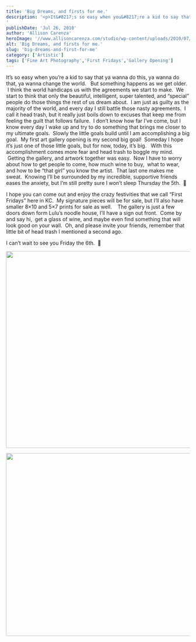 ```yaml
---
title: 'Big Dreams, and firsts for me.'
description: '<p>It&#8217;s so easy when you&#8217;re a kid to say that ya wanna do this, ya wanna do that, ya wanna [&hellip;]</p>
'
publishDate: 'Jul 26, 2010'
author: 'Allison Carenza'
heroImage: '//www.allisoncarenza.com/studio/wp-content/uploads/2010/07/postcard1w.jpg'
alt: 'Big Dreams, and firsts for me.'
slug: 'big-dreams-and-first-for-me'
category: ['Artistic']
tags: ['Fine Art Photography','First Fridays','Gallery Opening']
---
```


<p>It&#8217;s so easy when you&#8217;re a kid to say that ya wanna do this, ya wanna do that, ya wanna change the world.   But something happens as we get older.  I think the world handicaps us with the agreements we start to make.  We start to think that only the beautiful, intelligent, super talented, and &#8220;special&#8221; people do those things the rest of us dream about.  I am just as guilty as the majority of the world, and every day I still battle those nasty agreements.  I call it head trash, but it really just boils down to excuses that keep me from feeling the guilt that follows failure.  I don&#8217;t know how far I&#8217;ve come, but I know every day I wake up and try to do something that brings me closer to my ultimate goals.  Slowly the little goals build until I am accomplishing a big goal.  My first art gallery opening is my second big goal!  Someday I hope it&#8217;s just one of those little goals, but for now, today, it&#8217;s big.   With this accomplishment comes more fear and head trash to boggle my mind.  Getting the gallery, and artwork together was easy.  Now I have to worry about how to get people to come, how much wine to buy,  what to wear, and how to be &#8220;that girl&#8221; you know the artist.  That last one makes me sweat.  Knowing I&#8217;ll be surrounded by my incredible, supportive friends eases the anxiety, but I&#8217;m still pretty sure I won&#8217;t sleep Thursday the 5th.  🙂</p>
<p>I hope you can come out and enjoy the crazy festivities that we call &#8220;First Fridays&#8221; here in KC.  My signature pieces will be for sale, but I&#8217;ll also have smaller 8&#215;10 and 5&#215;7 prints for sale as well.    The gallery is just a few doors down form Lulu&#8217;s noodle house, I&#8217;ll have a sign out front.  Come by and say hi,  get a glass of wine, and maybe even find something that will look good on your wall.  Oh, and please invite your friends, remember that little bit of head trash I mentioned a second ago.</p>
<p>I can&#8217;t wait to see you Friday the 6th.  🙂</p>
<p><a rel="attachment wp-att-1133" href="http://www.allisoncarenza.com/archives/1131/postcard1w"><img class="aligncenter size-full wp-image-1133" title="postcard1w" src="http://www.allisoncarenza.com/studio/wp-content/uploads/2010/07/postcard1w.jpg" alt="" width="738" height="538" srcset="/media/postcard1w.jpg 738w, /media/postcard1w-300x219.jpg 300w" sizes="(max-width: 738px) 100vw, 738px" /></a></p>
<p><a rel="attachment wp-att-1134" href="http://www.allisoncarenza.com/archives/1131/postcard2w"><img class="aligncenter size-full wp-image-1134" title="postcard2w" src="http://www.allisoncarenza.com/studio/wp-content/uploads/2010/07/postcard2w.jpg" alt="" width="700" height="500" srcset="/media/postcard2w.jpg 700w, /media/postcard2w-300x214.jpg 300w" sizes="(max-width: 700px) 100vw, 700px" /></a></p>
